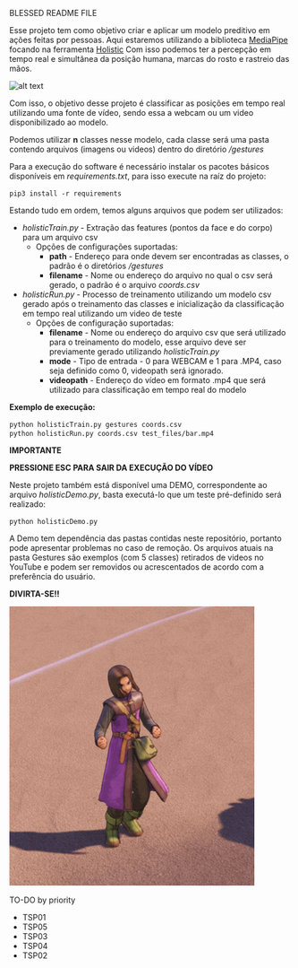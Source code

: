BLESSED README FILE


Esse projeto tem como objetivo criar e aplicar um modelo preditivo em ações feitas por pessoas.
Aqui estaremos utilizando a biblioteca [MediaPipe](https://google.github.io/mediapipe/) focando na ferramenta [Holistic](https://google.github.io/mediapipe/solutions/holistic)
Com isso podemos ter a percepção em tempo real e simultânea da posição humana, marcas do rosto e rastreio das mãos.

![alt text](holistic_example.gif "Holistic Example")

Com isso, o objetivo desse projeto é classificar as posições em tempo real utilizando uma fonte de vídeo, sendo essa a webcam ou um video disponibilizado ao modelo.

Podemos utilizar **n** classes nesse modelo, cada classe será uma pasta contendo arquivos (imagens ou videos) dentro do diretório */gestures*

Para a execução do software é necessário instalar os pacotes básicos disponíveis em *requirements.txt*, para isso execute na raíz do projeto:
<pre><code>pip3 install -r requirements</code></pre>

Estando tudo em ordem, temos alguns arquivos que podem ser utilizados:

*   *holisticTrain.py* - Extração das features (pontos da face e do corpo) para um arquivo csv 
    *   Opções de configurações suportadas:
        *    **path** - Endereço para onde devem ser encontradas as classes, o padrão é o diretórios */gestures*
        *    **filename** - Nome ou endereço do arquivo no qual o csv será gerado, o padrão é o arquivo *coords.csv*
*   *holisticRun.py* - Processo de treinamento utilizando um modelo csv gerado após o treinamento das classes e inicialização da classificação em tempo real utilizando um video de teste
    *   Opções de configuração suportadas:
        *   **filename** - Nome ou endereço do arquivo csv que será utilizado para o treinamento do modelo, esse arquivo deve ser previamente gerado utilizando *holisticTrain.py*
        *   **mode** - Tipo de entrada - 0 para WEBCAM e 1 para .MP4, caso seja definido como 0, videopath será ignorado.
        *   **videopath** - Endereço do vídeo em formato .mp4 que será utilizado para classificação em tempo real do modelo
        

**Exemplo de execução:**
<pre><code>python holisticTrain.py gestures coords.csv
python holisticRun.py coords.csv test_files/bar.mp4
</code></pre>

**IMPORTANTE**

**PRESSIONE ESC PARA SAIR DA EXECUÇÃO DO VÍDEO**

Neste projeto também está disponível uma DEMO, correspondente ao arquivo *holisticDemo.py*, basta executá-lo que um teste pré-definido será realizado:

<pre><code>python holisticDemo.py</code></pre>

A Demo tem dependência das pastas contidas neste repositório, portanto pode apresentar problemas no caso de remoção. Os arquivos atuais na pasta Gestures são exemplos (com 5 classes) retirados de videos no YouTube e podem ser removidos ou acrescentados de acordo com a preferência do usuário.

**DIVIRTA-SE!!**

![alt text](dancing.gif "DANCE")


TO-DO by priority

*  TSP01
*  TSP05
*  TSP03
*  TSP04
*  TSP02
